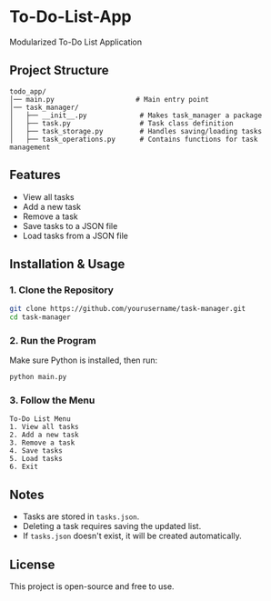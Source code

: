 # To-Do-List-App
Modularized To-Do List Application

## Project Structure

```
todo_app/
│── main.py                    # Main entry point
│── task_manager/
│   ├── __init__.py             # Makes task_manager a package
│   ├── task.py                 # Task class definition
│   ├── task_storage.py         # Handles saving/loading tasks
│   ├── task_operations.py      # Contains functions for task management
```

## Features

- View all tasks
- Add a new task
- Remove a task
- Save tasks to a JSON file
- Load tasks from a JSON file

## Installation & Usage

### 1. Clone the Repository
```bash
git clone https://github.com/yourusername/task-manager.git
cd task-manager
```

### 2. Run the Program
Make sure Python is installed, then run:
```bash
python main.py
```

### 3. Follow the Menu
```
To-Do List Menu
1. View all tasks
2. Add a new task
3. Remove a task
4. Save tasks
5. Load tasks
6. Exit
```

## Notes
- Tasks are stored in `tasks.json`.
- Deleting a task requires saving the updated list.
- If `tasks.json` doesn't exist, it will be created automatically.

## License
This project is open-source and free to use.
